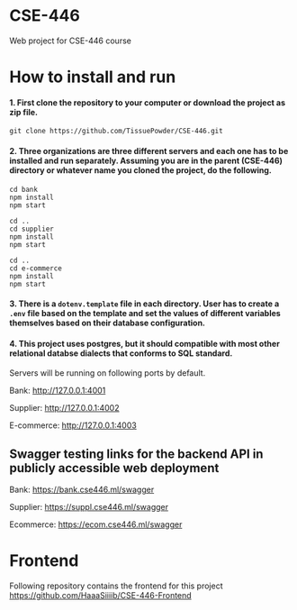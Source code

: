 # CSE-446
Web project for CSE-446 course

# How to install and run

#### 1. First clone the repository to your computer or download the project as zip file.

`git clone https://github.com/TissuePowder/CSE-446.git`

#### 2. Three organizations are three different servers and each one has to be installed and run separately. Assuming you are in the parent (CSE-446) directory or whatever name you cloned the project, do the following.

```
cd bank
npm install
npm start

cd ..
cd supplier
npm install
npm start

cd ..
cd e-commerce
npm install
npm start
```

#### 3. There is a `dotenv.template` file in each directory. User has to create a `.env` file based on the template and set the values of different variables themselves based on their database configuration.

#### 4. This project uses postgres, but it should compatible with most other relational databse dialects that conforms to SQL standard.

Servers will be running on following ports by default.

Bank: http://127.0.0.1:4001

Supplier: http://127.0.0.1:4002

E-commerce: http://127.0.0.1:4003

## Swagger testing links for the backend API in publicly accessible web deployment

Bank: https://bank.cse446.ml/swagger

Supplier: https://suppl.cse446.ml/swagger

Ecommerce: https://ecom.cse446.ml/swagger

# Frontend

Following repository contains the frontend for this project
https://github.com/HaaaSiiiib/CSE-446-Frontend
